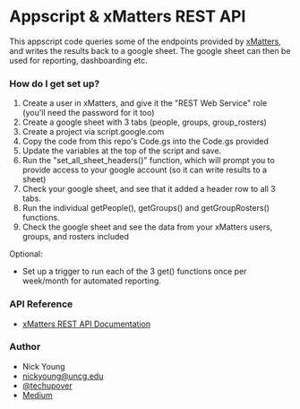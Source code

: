 # Appscript & xMatters REST API #

This appscript code queries some of the endpoints provided by [xMatters](https://www.xmatters.com/), and writes the results back to a google sheet. The google sheet can then be used for reporting, dashboarding etc.

### How do I get set up? ###

1. Create a user in xMatters, and give it the "REST Web Service" role (you'll need the password for it too)
2. Create a google sheet with 3 tabs (people, groups, group_rosters)
3. Create a project via script.google.com
4. Copy the code from this repo's Code.gs into the Code.gs provided
5. Update the variables at the top of the script and save.
6. Run the "set_all_sheet_headers()" function, which will prompt you to provide access to your google account (so it can write results to a sheet)
7. Check your google sheet, and see that it added a header row to all 3 tabs.
8. Run the individual getPeople(), getGroups() and getGroupRosters() functions.
9. Check the google sheet and see the data from your xMatters users, groups, and rosters included

Optional:

* Set up a trigger to run each of the 3 get() functions once per week/month for automated reporting.

### API Reference ###

* [xMatters REST API Documentation](https://help.xmatters.com/xmapi/index.html#xmatters-rest-api)


### Author ###

* Nick Young
* nickyoung@uncg.edu
* [@techupover](https://twitter.com/techupover)
* [Medium](http://usaussie.medium.com)
